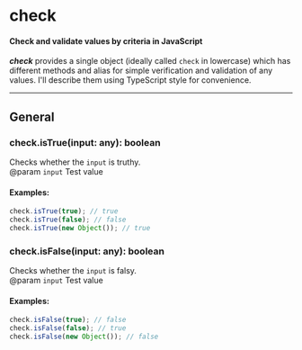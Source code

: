 # check
#### Check and validate values by criteria in JavaScript

___check___ provides a single object (ideally called `check` in lowercase) which has different methods and alias for simple verification and validation of any values. I'll describe them using TypeScript style for convenience.

***

## General
### check.isTrue(input: any): boolean
Checks whether the `input` is truthy.  
@param `input` Test value

#### Examples:
```javascript
check.isTrue(true); // true
check.isTrue(false); // false
check.isTrue(new Object()); // true
```

### check.isFalse(input: any): boolean
Checks whether the `input` is falsy.  
@param `input` Test value

#### Examples:
```javascript
check.isFalse(true); // false
check.isFalse(false); // true
check.isFalse(new Object()); // false
```

